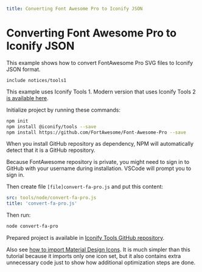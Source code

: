 ```yaml
title: Converting Font Awesome Pro to Iconify JSON
```

# Converting Font Awesome Pro to Iconify JSON

This example shows how to convert FontAwesome Pro SVG files to Iconify JSON format.

`include notices/tools1`

This example uses Iconify Tools 1. Modern version that uses Iconify Tools 2 [is available here](../tools2/examples/import-fa-pro.md).

Initialize project by running these commands:

```bash
npm init
npm install @iconify/tools --save
npm install https://github.com/FortAwesome/Font-Awesome-Pro --save
```

When you install GitHub repository as dependency, NPM will automatically detect that it is a GitHub repository.

Because FontAwesome repository is private, you might need to sign in to GitHub with your username during installation. VSCode will prompt you to sign in.

Then create file `[file]convert-fa-pro.js` and put this content:

```yaml
src: tools/node/convert-fa-pro.js
title: 'convert-fa-pro.js'
```

Then run:

```bash
node convert-fa-pro
```

Prepared project is available in [Iconify Tools GitHub repository](https://github.com/iconify/tools/tree/demo/convert-fa-pro).

Also see [how to import Material Design Icons](./import-mdi.md). It is much simpler than this tutorial because it imports only one icon set, but it also contains extra unnecessary code just to show how additional optimization steps are done.
